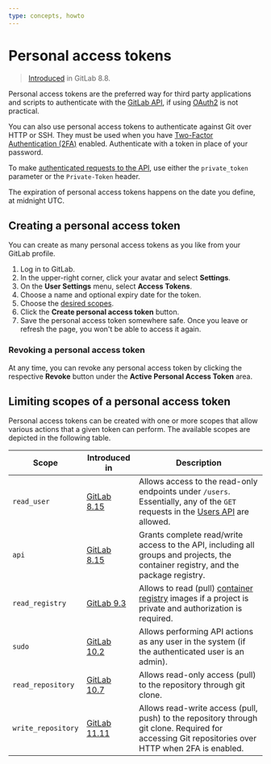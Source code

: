 ```yaml
---
type: concepts, howto
---
```


# Personal access tokens

> [Introduced][ce-3749] in GitLab 8.8.

Personal access tokens are the preferred way for third party applications and scripts to
authenticate with the [GitLab API][api], if using [OAuth2](../../api/oauth2.md) is not practical.

You can also use personal access tokens to authenticate against Git over HTTP or SSH. They must be used when you have [Two-Factor Authentication (2FA)][2fa] enabled. Authenticate with a token in place of your password.

To make [authenticated requests to the API][usage], use either the `private_token` parameter or the `Private-Token` header.

The expiration of personal access tokens happens on the date you define,
at midnight UTC.

## Creating a personal access token

You can create as many personal access tokens as you like from your GitLab
profile.

1. Log in to GitLab.
1. In the upper-right corner, click your avatar and select **Settings**.
1. On the  **User Settings** menu, select **Access Tokens**.
1. Choose a name and optional expiry date for the token.
1. Choose the [desired scopes](#limiting-scopes-of-a-personal-access-token).
1. Click the **Create personal access token** button.
1. Save the personal access token somewhere safe. Once you leave or refresh
   the page, you won't be able to access it again.

### Revoking a personal access token

At any time, you can revoke any personal access token by clicking the
respective **Revoke** button under the **Active Personal Access Token** area.

## Limiting scopes of a personal access token

Personal access tokens can be created with one or more scopes that allow various
actions that a given token can perform. The available scopes are depicted in
the following table.

| Scope              | Introduced in | Description |
| ------------------ | ------------- | ----------- |
| `read_user`        | [GitLab 8.15](https://gitlab.com/gitlab-org/gitlab-ce/merge_requests/5951)   | Allows access to the read-only endpoints under `/users`. Essentially, any of the `GET` requests in the [Users API][users] are allowed. |
| `api`              | [GitLab 8.15](https://gitlab.com/gitlab-org/gitlab-ce/merge_requests/5951)   | Grants complete read/write access to the API, including all groups and projects, the container registry, and the package registry. |
| `read_registry`    | [GitLab 9.3](https://gitlab.com/gitlab-org/gitlab-ce/merge_requests/11845)   | Allows to read (pull) [container registry] images if a project is private and authorization is required. |
| `sudo`             | [GitLab 10.2](https://gitlab.com/gitlab-org/gitlab-ce/merge_requests/14838)  | Allows performing API actions as any user in the system (if the authenticated user is an admin). |
| `read_repository`  | [GitLab 10.7](https://gitlab.com/gitlab-org/gitlab-ce/merge_requests/17894)  | Allows read-only access (pull) to the repository through git clone. |
| `write_repository` | [GitLab 11.11](https://gitlab.com/gitlab-org/gitlab-ce/merge_requests/26021) | Allows read-write access (pull, push) to the repository through git clone. Required for accessing Git repositories over HTTP when 2FA is enabled. |

[2fa]: ../account/two_factor_authentication.md
[api]: ../../api/README.md
[ce-3749]: https://gitlab.com/gitlab-org/gitlab-ce/merge_requests/3749
[container registry]: ../package_registry/container_registry/index.md
[users]: ../../api/users.md
[usage]: ../../api/README.md#personal-access-tokens

<!-- ## Troubleshooting

Include any troubleshooting steps that you can foresee. If you know beforehand what issues
one might have when setting this up, or when something is changed, or on upgrading, it's
important to describe those, too. Think of things that may go wrong and include them here.
This is important to minimize requests for support, and to avoid doc comments with
questions that you know someone might ask.

Each scenario can be a third-level heading, e.g. `### Getting error message X`.
If you have none to add when creating a doc, leave this section in place
but commented out to help encourage others to add to it in the future. -->

